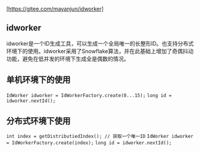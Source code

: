[https://gitee.com/mayanjun/idworker]
## idworker
idworker是一个ID生成工具，可以生成一个全局唯一的长整形ID。也支持分布式环境下的使用。idworker采用了Snowflake算法，并在此基础上增加了奇偶抖动功能，避免在低并发的环境下生成全是偶数的情况。

## 单机环境下的使用
`IdWorker idworker = IdWorkerFactory.create(0...15);`
`long id = idworker.nextId();`

## 分布式环境下使用
`int index = getDistributiedIndex(); // 获取一个唯一ID`
`IdWorker idworker = IdWorkerFactory.create(index);`
`long id = idworker.nextId();`